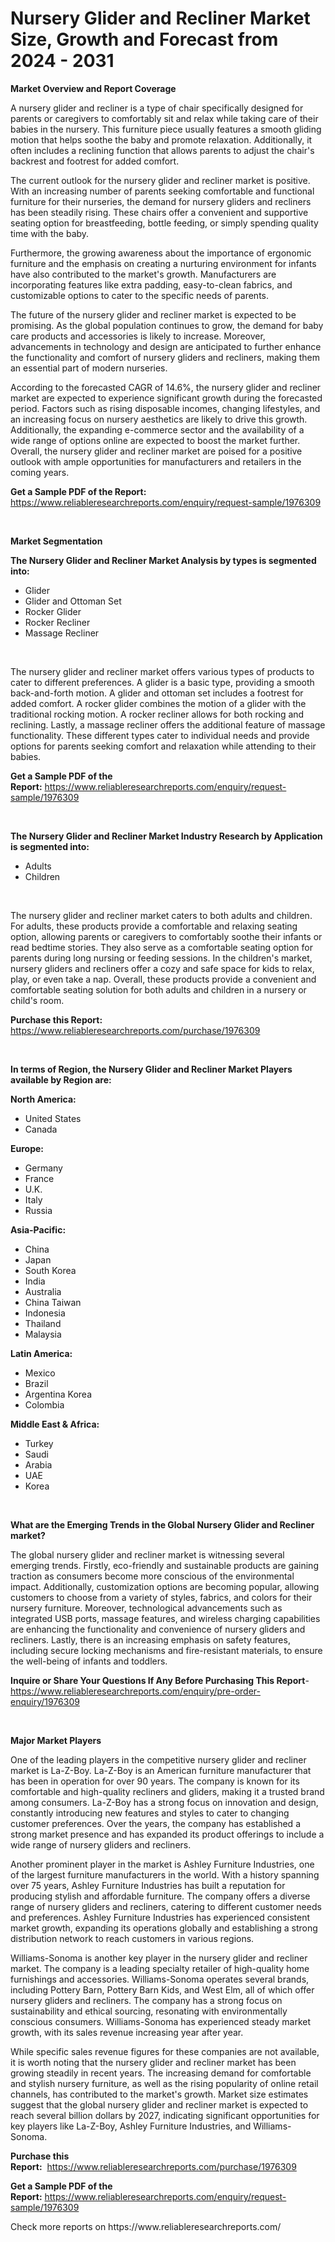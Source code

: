 <p><h1>Nursery Glider and Recliner Market Size, Growth and Forecast from 2024 - 2031</h1></p><p><strong>Market Overview and Report Coverage</strong></p>
<p><p>A nursery glider and recliner is a type of chair specifically designed for parents or caregivers to comfortably sit and relax while taking care of their babies in the nursery. This furniture piece usually features a smooth gliding motion that helps soothe the baby and promote relaxation. Additionally, it often includes a reclining function that allows parents to adjust the chair's backrest and footrest for added comfort.</p><p>The current outlook for the nursery glider and recliner market is positive. With an increasing number of parents seeking comfortable and functional furniture for their nurseries, the demand for nursery gliders and recliners has been steadily rising. These chairs offer a convenient and supportive seating option for breastfeeding, bottle feeding, or simply spending quality time with the baby.</p><p>Furthermore, the growing awareness about the importance of ergonomic furniture and the emphasis on creating a nurturing environment for infants have also contributed to the market's growth. Manufacturers are incorporating features like extra padding, easy-to-clean fabrics, and customizable options to cater to the specific needs of parents.</p><p>The future of the nursery glider and recliner market is expected to be promising. As the global population continues to grow, the demand for baby care products and accessories is likely to increase. Moreover, advancements in technology and design are anticipated to further enhance the functionality and comfort of nursery gliders and recliners, making them an essential part of modern nurseries.</p><p>According to the forecasted CAGR of 14.6%, the nursery glider and recliner market are expected to experience significant growth during the forecasted period. Factors such as rising disposable incomes, changing lifestyles, and an increasing focus on nursery aesthetics are likely to drive this growth. Additionally, the expanding e-commerce sector and the availability of a wide range of options online are expected to boost the market further. Overall, the nursery glider and recliner market are poised for a positive outlook with ample opportunities for manufacturers and retailers in the coming years.</p></p>
<p><strong>Get a Sample PDF of the Report:</strong> <a href="https://www.reliableresearchreports.com/enquiry/request-sample/1976309">https://www.reliableresearchreports.com/enquiry/request-sample/1976309</a></p>
<p>&nbsp;</p>
<p><strong>Market Segmentation</strong></p>
<p><strong>The Nursery Glider and Recliner Market Analysis by types is segmented into:</strong></p>
<p><ul><li>Glider</li><li>Glider and Ottoman Set</li><li>Rocker Glider</li><li>Rocker Recliner</li><li>Massage Recliner</li></ul></p>
<p>&nbsp;</p>
<p><p>The nursery glider and recliner market offers various types of products to cater to different preferences. A glider is a basic type, providing a smooth back-and-forth motion. A glider and ottoman set includes a footrest for added comfort. A rocker glider combines the motion of a glider with the traditional rocking motion. A rocker recliner allows for both rocking and reclining. Lastly, a massage recliner offers the additional feature of massage functionality. These different types cater to individual needs and provide options for parents seeking comfort and relaxation while attending to their babies.</p></p>
<p><strong>Get a Sample PDF of the Report:</strong>&nbsp;<a href="https://www.reliableresearchreports.com/enquiry/request-sample/1976309">https://www.reliableresearchreports.com/enquiry/request-sample/1976309</a></p>
<p>&nbsp;</p>
<p><strong>The Nursery Glider and Recliner Market Industry Research by Application is segmented into:</strong></p>
<p><ul><li>Adults</li><li>Children</li></ul></p>
<p>&nbsp;</p>
<p><p>The nursery glider and recliner market caters to both adults and children. For adults, these products provide a comfortable and relaxing seating option, allowing parents or caregivers to comfortably soothe their infants or read bedtime stories. They also serve as a comfortable seating option for parents during long nursing or feeding sessions. In the children's market, nursery gliders and recliners offer a cozy and safe space for kids to relax, play, or even take a nap. Overall, these products provide a convenient and comfortable seating solution for both adults and children in a nursery or child's room.</p></p>
<p><strong>Purchase this Report:</strong>&nbsp; <a href="https://www.reliableresearchreports.com/purchase/1976309">https://www.reliableresearchreports.com/purchase/1976309</a></p>
<p>&nbsp;</p>
<p><strong>In terms of Region, the Nursery Glider and Recliner Market Players available by Region are:</strong></p>
<p>
    <p> <strong> North America: </strong>
        <ul>
            <li>United States</li>
            <li>Canada</li>
        </ul>
        </p> 
    <p> <strong> Europe: </strong>
        <ul>
            <li>Germany</li>
            <li>France</li>
            <li>U.K.</li>
            <li>Italy</li>
            <li>Russia</li>
        </ul>
        </p> 
    <p> <strong> Asia-Pacific: </strong>
        <ul>
            <li>China</li>
            <li>Japan</li>
            <li>South Korea</li>
            <li>India</li>
            <li>Australia</li>
            <li>China Taiwan</li>
            <li>Indonesia</li>
            <li>Thailand</li>
            <li>Malaysia</li>
        </ul>
        </p> 
    <p> <strong> Latin America: </strong>
        <ul>
            <li>Mexico</li>
            <li>Brazil</li>
            <li>Argentina Korea</li>
            <li>Colombia</li>
        </ul>
        </p> 
    <p> <strong> Middle East & Africa: </strong>
        <ul>
            <li>Turkey</li>
            <li>Saudi</li>
            <li>Arabia</li>
            <li>UAE</li>
            <li>Korea</li>
        </ul>
    </p>
    </p>
<p>&nbsp;</p>
<p><strong>What are the Emerging Trends in the Global Nursery Glider and Recliner market?</strong></p>
<p><p>The global nursery glider and recliner market is witnessing several emerging trends. Firstly, eco-friendly and sustainable products are gaining traction as consumers become more conscious of the environmental impact. Additionally, customization options are becoming popular, allowing customers to choose from a variety of styles, fabrics, and colors for their nursery furniture. Moreover, technological advancements such as integrated USB ports, massage features, and wireless charging capabilities are enhancing the functionality and convenience of nursery gliders and recliners. Lastly, there is an increasing emphasis on safety features, including secure locking mechanisms and fire-resistant materials, to ensure the well-being of infants and toddlers.</p></p>
<p><strong>Inquire or Share Your Questions If Any Before Purchasing This Report</strong>- <a href="https://www.reliableresearchreports.com/enquiry/pre-order-enquiry/1976309">https://www.reliableresearchreports.com/enquiry/pre-order-enquiry/1976309</a></p>
<p>&nbsp;</p>
<p><strong>Major Market Players</strong></p>
<p><p>One of the leading players in the competitive nursery glider and recliner market is La-Z-Boy. La-Z-Boy is an American furniture manufacturer that has been in operation for over 90 years. The company is known for its comfortable and high-quality recliners and gliders, making it a trusted brand among consumers. La-Z-Boy has a strong focus on innovation and design, constantly introducing new features and styles to cater to changing customer preferences. Over the years, the company has established a strong market presence and has expanded its product offerings to include a wide range of nursery gliders and recliners.</p><p>Another prominent player in the market is Ashley Furniture Industries, one of the largest furniture manufacturers in the world. With a history spanning over 75 years, Ashley Furniture Industries has built a reputation for producing stylish and affordable furniture. The company offers a diverse range of nursery gliders and recliners, catering to different customer needs and preferences. Ashley Furniture Industries has experienced consistent market growth, expanding its operations globally and establishing a strong distribution network to reach customers in various regions.</p><p>Williams-Sonoma is another key player in the nursery glider and recliner market. The company is a leading specialty retailer of high-quality home furnishings and accessories. Williams-Sonoma operates several brands, including Pottery Barn, Pottery Barn Kids, and West Elm, all of which offer nursery gliders and recliners. The company has a strong focus on sustainability and ethical sourcing, resonating with environmentally conscious consumers. Williams-Sonoma has experienced steady market growth, with its sales revenue increasing year after year.</p><p>While specific sales revenue figures for these companies are not available, it is worth noting that the nursery glider and recliner market has been growing steadily in recent years. The increasing demand for comfortable and stylish nursery furniture, as well as the rising popularity of online retail channels, has contributed to the market's growth. Market size estimates suggest that the global nursery glider and recliner market is expected to reach several billion dollars by 2027, indicating significant opportunities for key players like La-Z-Boy, Ashley Furniture Industries, and Williams-Sonoma.</p></p>
<p><strong>Purchase this Report:</strong>&nbsp;&nbsp;<a href="https://www.reliableresearchreports.com/purchase/1976309">https://www.reliableresearchreports.com/purchase/1976309</a></p>
<p></p>
<p><strong>Get a Sample PDF of the Report:</strong>&nbsp;<a href="https://www.reliableresearchreports.com/enquiry/request-sample/1976309">https://www.reliableresearchreports.com/enquiry/request-sample/1976309</a></p>
<p>Check more reports on https://www.reliableresearchreports.com/</p>